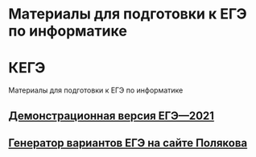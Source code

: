 # Материалы для подготовки к ЕГЭ по информатике

# КЕГЭ

Материалы для подготовки к ЕГЭ по информатике

## [Демонстрационная версия ЕГЭ—2021](https://nbviewer.org/github/xkurs/KEGE/blob/master/KEGE2021/KEGE2021.ipynb)

## [Генератор вариантов ЕГЭ на сайте Полякова](https://kpolyakov.spb.ru/school/ege/generate.htm)
